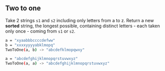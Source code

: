 ## Two to one

Take 2 strings `s1` and `s2` including only letters from a to z.
Return a new **sorted** string, the longest possible, containing distinct letters - each taken only once - coming from `s1` or `s2`.

```sh
a = "xyaabbbccccdefww"
b = "xxxxyyyyabklmopq"
TwoToOne(a, b) -> "abcdefklmopqwxy"

a = "abcdefghijklmnopqrstuvwxyz"
TwoToOne(a, a) -> "abcdefghijklmnopqrstuvwxyz"
```